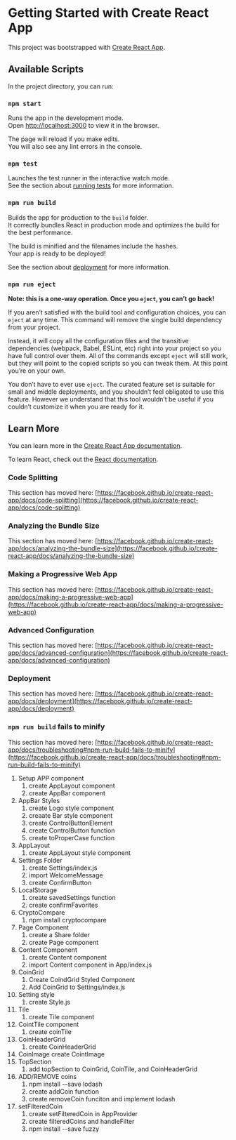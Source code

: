 # Getting Started with Create React App

This project was bootstrapped with [Create React App](https://github.com/facebook/create-react-app).

## Available Scripts

In the project directory, you can run:

### `npm start`

Runs the app in the development mode.\
Open [http://localhost:3000](http://localhost:3000) to view it in the browser.

The page will reload if you make edits.\
You will also see any lint errors in the console.

### `npm test`

Launches the test runner in the interactive watch mode.\
See the section about [running tests](https://facebook.github.io/create-react-app/docs/running-tests) for more information.

### `npm run build`

Builds the app for production to the `build` folder.\
It correctly bundles React in production mode and optimizes the build for the best performance.

The build is minified and the filenames include the hashes.\
Your app is ready to be deployed!

See the section about [deployment](https://facebook.github.io/create-react-app/docs/deployment) for more information.

### `npm run eject`

**Note: this is a one-way operation. Once you `eject`, you can’t go back!**

If you aren’t satisfied with the build tool and configuration choices, you can `eject` at any time. This command will remove the single build dependency from your project.

Instead, it will copy all the configuration files and the transitive dependencies (webpack, Babel, ESLint, etc) right into your project so you have full control over them. All of the commands except `eject` will still work, but they will point to the copied scripts so you can tweak them. At this point you’re on your own.

You don’t have to ever use `eject`. The curated feature set is suitable for small and middle deployments, and you shouldn’t feel obligated to use this feature. However we understand that this tool wouldn’t be useful if you couldn’t customize it when you are ready for it.

## Learn More

You can learn more in the [Create React App documentation](https://facebook.github.io/create-react-app/docs/getting-started).

To learn React, check out the [React documentation](https://reactjs.org/).

### Code Splitting

This section has moved here: [https://facebook.github.io/create-react-app/docs/code-splitting](https://facebook.github.io/create-react-app/docs/code-splitting)

### Analyzing the Bundle Size

This section has moved here: [https://facebook.github.io/create-react-app/docs/analyzing-the-bundle-size](https://facebook.github.io/create-react-app/docs/analyzing-the-bundle-size)

### Making a Progressive Web App

This section has moved here: [https://facebook.github.io/create-react-app/docs/making-a-progressive-web-app](https://facebook.github.io/create-react-app/docs/making-a-progressive-web-app)

### Advanced Configuration

This section has moved here: [https://facebook.github.io/create-react-app/docs/advanced-configuration](https://facebook.github.io/create-react-app/docs/advanced-configuration)

### Deployment

This section has moved here: [https://facebook.github.io/create-react-app/docs/deployment](https://facebook.github.io/create-react-app/docs/deployment)

### `npm run build` fails to minify

This section has moved here: [https://facebook.github.io/create-react-app/docs/troubleshooting#npm-run-build-fails-to-minify](https://facebook.github.io/create-react-app/docs/troubleshooting#npm-run-build-fails-to-minify)

1. Setup APP component
   1. create AppLayout component
   2. create AppBar component
2. AppBar Styles
   1. create Logo style component
   2. creaate Bar style component
   3. create ControlButtonElement
   4. create ControlButton function
   5. create toProperCase function
3. AppLayout
   1. create AppLayout style component
4. Settings Folder
   1. create Settings/index.js
   2. import WelcomeMessage
   3. create ConfirmButton
5. LocalStorage
   1. create savedSettings function
   2. create confirmFavorites
6. CryptoCompare
   1. npm install cryptocompare
7. Page Component
   1. create a Share folder
   2. create Page component
8. Content Component
   1. create Content component
   2. import Content component in App/index.js
9. CoinGrid
   1. Create CoindGrid Styled Component
   2. Add CoinGrid to Settings/index.js
10. Setting style
    1. create Style.js
11. Tile
    1. create Tile component
12. CointTile component
    1. create coinTile
13. CoinHeaderGrid
    1. create CoinHeaderGrid
14. CoinImage
    create CointImage
15. TopSection
    1. add topSection to CoinGrid, CoinTile, and CoinHeaderGrid
16. ADD/REMOVE coins
    1. npm install --save lodash
    2. create addCoin function
    3. create removeCoin funciton and implement lodash
17. setFilteredCoin
    1. create setFilteredCoin in AppProvider
    2. create filteredCoins and handleFilter
    3. npm install --save fuzzy
